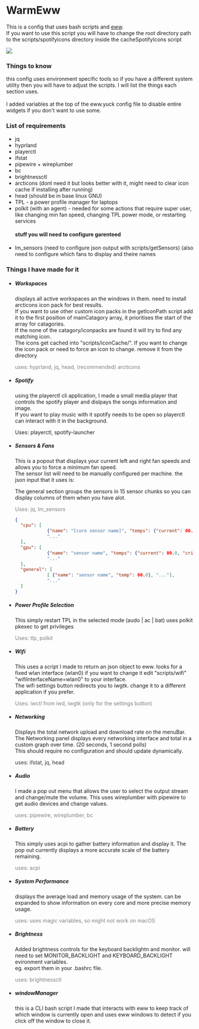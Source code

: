 # WarmEww
<body>
<p>
  This is a config that uses bash scripts and <a href="https://github.com/elkowar/eww">eww<a/>.<br>
  If you want to use this script you will have to change the root directory path to the scripts/spotifyicons directory inside the cacheSpotifyIcons script
</p>
<image src="https://github.com/JonathanSteininger/warmeww/assets/51342815/77023ddc-bac9-4b72-b871-3ef6454f6782">
<div>
  <h3>
    Things to know
  </h3>
  this config uses environment specific tools so if you have a different system utility then you will have to adjust the scripts.
  I will list the things each section uses.<br>
  <br>
  I added variables at the top of the eww.yuck config file to disable entire widgets if you don't want to use some.
</div>

<div>
  <h3>
    List of requirements
  </h3>
  <ul>
    <li>jq</li>
    <li>hyprland</li>
    <li>playerctl</li>
    <li>ifstat</li>
    <li>pipewire + wireplumber</li>
    <li>bc</li>
    <li>brightnessctl</li>
    <li>arcticons (dont need it but looks better with it, might need to clear icon cache if installing after running)</li>
    <li>head (should be in base linux GNU)</li>
    <li>TPL - a power profile manager for laptops</li>
    <li>polkit (with an agent) - needed for some actions that require super user, like changing min fan speed, changing TPL power mode, or restarting services</li>
    <h4>stuff you will need to configure garenteed</h4>
    <li>lm_sensors (need to configure json output with scripts/getSensors) (also need to configure which fans to display and theire names</li>
  </ul>
</div>

<h3>
  Things I have made for it
</h3>
<ul>
  <li>
    <h5>
      Workspaces
    </h5>
    displays all active workspaces an the windows in them. need to install arcticons icon pack for best results.<br>
    If you want to use other custom icon packs in the getIconPath script add it to the first position of mainCatagory array, it prioritises the start of the array for catagories.<br>
    If the none of the catagory/iconpacks are found it will try to find any matching icon.<br>
    The icons get cached into "scripts/iconCache/". If you want to change the icon pack or need to force an icon to change. remove it from the directory 
    <p style="color: gray;">
      uses: hyprland, jq, head, (recommended) arcticons
    </p>
  </li>
  
  <li>
    <h5>
      Spotify
    </h5>
    <p>
      using the playerctl cli application, I made a small media player that controls the spotify player and dislpays the songs information and image. <br>
      If you want to play music with it spotify needs to be open so playerctl can interact with it in the background.
    </p>
    <p style="colour:blue;">
      Uses: playerctl, spotify-launcher
    </p>
  </li>
  
  <li>
    <h5>
      Sensors & Fans
    </h5>
    <div>
      <p>
        This is a popout that displays your current left and right fan speeds and allows you to force a minimum fan speed.<br>
        The sensor list will need to be manually configured per machine. the json input that it uses is:
      </p>
      <p>
        The general section groups the sensors in 15 sensor chunks so you can display columns of them when you have alot.
      </p>
      <p style="color: gray">
        Uses: jq, lm_sensors
      </p>
    </div>
  </li>

```json
{
  "cpu": [
            {"name": "[core sensor name]", "temps": {"current": 00.0, "hot": 00.0, "critical": 00.0}},
            "..."
  ],
  "gpu": [
            {"name": "sensor name", "temps": {"current": 00.0, "critical": 00.0}},
            "..."
  ],
  "general": [
            [ {"name": "sensor name", "temp": 00.0}, "..."],
            "..."
  ]
}
```
  
  <li>
    <h5>
      Power Profile Selection
    </h5>
    <p>
      This simply restart TPL in the selected mode (audo | ac | bat) uses polkit pkexec to get privileges
    </p>
    <p style="color: gray">
      Uses: tlp, polkit
    </p>
  </li>

  <li>
    <h5>
      Wifi
    </h5>
    <p>
      This uses a script I made to return an json object to eww. looks for a fixed wlan interface (wlan0) if you want to change it edit "scripts/wifi" "wifiInterfaceName=wlan0" to your interface. <br>
      The wifi settings button redirects you to iwgtk. change it to a different application if you prefer.
    </p>
    <p style="color: gray">
      Uses: iwctl from iwd, iwgtk (only for the settings button)
    </p>
  </li>
  
  
  <li>
    <h5>
      Networking
    </h5>
    Displays the total network upload and download rate on the menuBar.<br>
    The Networking panel displays every networking interface and total in a custom graph over time. (20 seconds, 1 second polls) <br>
    This should require no configuration and should update dynamically.<br>
    <p style="color: rgb(50,50,50)">
      uses: ifstat, jq, head
    </p>
  </li>
  
  <li>
    <h5>
      Audio
    </h5>
    I made a pop out menu that allows the user to select the output stream and change/mute the volume.
    This uses wireplumber with pipewire to get audio devices and change values.
    <p style="color: gray">
      uses: pipewire, wireplumber, bc
    </p>
  </li>
  
  
  <li>
    <h5>
      Battery
    </h5>
    This simply uses acpi to gather battery information and display it. The pop out currently displays a more accurate scale of the battery remaining.
    <p style="color: gray">
      uses: acpi
    </p>
  </li>
  
  <li>
    <h5>
    System Performance
    </h5>
    displays the average load and memory usage of the system. can be expanded to show information on every core and more precise memory usage.
    <p style="color: gray">
      uses: uses magic variables, so might not work on macOS
    </p>
  </li>
  
  <li>
    <h5>
      Brightness
    </h5>
    Added brightness controls for the keyboard backlightn and monitor. will need to set MONITOR_BACKLIGHT and KEYBOARD_BACKLIGHT evironment variables. <br>
    eg. export them in your .bashrc file.
    <p style="color: gray">
      uses: brightnessctl
    </p>
  </li>
  
  <li>
    <h5>
      windowManager
    </h5>
    this is a CLI bash script I made that interacts with eww to keep track of which window is currently open and uses eww windows to detect if you click off the window to close it.
  </li>
</ul>
</body>

